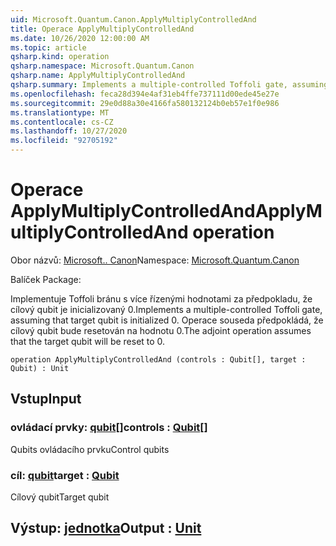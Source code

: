 ```yaml
---
uid: Microsoft.Quantum.Canon.ApplyMultiplyControlledAnd
title: Operace ApplyMultiplyControlledAnd
ms.date: 10/26/2020 12:00:00 AM
ms.topic: article
qsharp.kind: operation
qsharp.namespace: Microsoft.Quantum.Canon
qsharp.name: ApplyMultiplyControlledAnd
qsharp.summary: Implements a multiple-controlled Toffoli gate, assuming that target qubit is initialized 0.  The adjoint operation assumes that the target qubit will be reset to 0.
ms.openlocfilehash: feca28d394e4af31eb4ffe737111d00ede45e27e
ms.sourcegitcommit: 29e0d88a30e4166fa580132124b0eb57e1f0e986
ms.translationtype: MT
ms.contentlocale: cs-CZ
ms.lasthandoff: 10/27/2020
ms.locfileid: "92705192"
---
```

# <a name="applymultiplycontrolledand-operation"></a><span data-ttu-id="9c536-102">Operace ApplyMultiplyControlledAnd</span><span class="sxs-lookup"><span data-stu-id="9c536-102">ApplyMultiplyControlledAnd operation</span></span>

<span data-ttu-id="9c536-103">Obor názvů: [Microsoft.. Canon](xref:Microsoft.Quantum.Canon)</span><span class="sxs-lookup"><span data-stu-id="9c536-103">Namespace: [Microsoft.Quantum.Canon](xref:Microsoft.Quantum.Canon)</span></span>

<span data-ttu-id="9c536-104">Balíček [](https://nuget.org/packages/)</span><span class="sxs-lookup"><span data-stu-id="9c536-104">Package: [](https://nuget.org/packages/)</span></span>


<span data-ttu-id="9c536-105">Implementuje Toffoli bránu s více řízenými hodnotami za předpokladu, že cílový qubit je inicializovaný 0.</span><span class="sxs-lookup"><span data-stu-id="9c536-105">Implements a multiple-controlled Toffoli gate, assuming that target qubit is initialized 0.</span></span>  <span data-ttu-id="9c536-106">Operace souseda předpokládá, že cílový qubit bude resetován na hodnotu 0.</span><span class="sxs-lookup"><span data-stu-id="9c536-106">The adjoint operation assumes that the target qubit will be reset to 0.</span></span>

```qsharp
operation ApplyMultiplyControlledAnd (controls : Qubit[], target : Qubit) : Unit
```


## <a name="input"></a><span data-ttu-id="9c536-107">Vstup</span><span class="sxs-lookup"><span data-stu-id="9c536-107">Input</span></span>

### <a name="controls--qubit"></a><span data-ttu-id="9c536-108">ovládací prvky: [qubit](xref:microsoft.quantum.lang-ref.qubit)[]</span><span class="sxs-lookup"><span data-stu-id="9c536-108">controls : [Qubit](xref:microsoft.quantum.lang-ref.qubit)[]</span></span>

<span data-ttu-id="9c536-109">Qubits ovládacího prvku</span><span class="sxs-lookup"><span data-stu-id="9c536-109">Control qubits</span></span>


### <a name="target--qubit"></a><span data-ttu-id="9c536-110">cíl: [qubit](xref:microsoft.quantum.lang-ref.qubit)</span><span class="sxs-lookup"><span data-stu-id="9c536-110">target : [Qubit](xref:microsoft.quantum.lang-ref.qubit)</span></span>

<span data-ttu-id="9c536-111">Cílový qubit</span><span class="sxs-lookup"><span data-stu-id="9c536-111">Target qubit</span></span>



## <a name="output--unit"></a><span data-ttu-id="9c536-112">Výstup: [jednotka](xref:microsoft.quantum.lang-ref.unit)</span><span class="sxs-lookup"><span data-stu-id="9c536-112">Output : [Unit](xref:microsoft.quantum.lang-ref.unit)</span></span>

